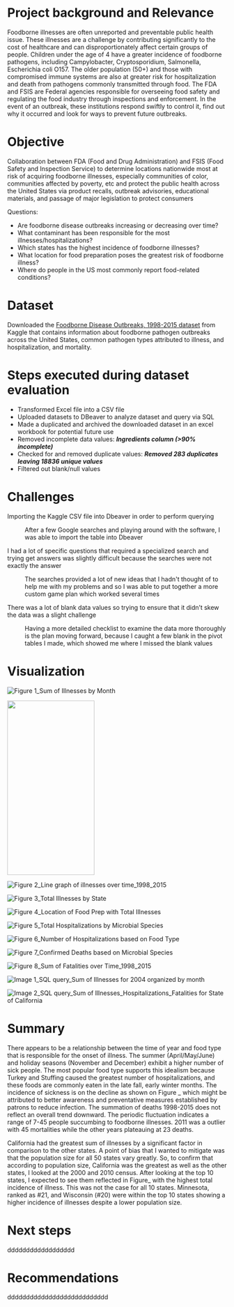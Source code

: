 # Project background and Relevance
Foodborne illnesses are often unreported and preventable public health issue. These illnesses are a challenge by contributing significantly to the cost of healthcare and can disproportionately affect certain groups of people. Children under the age of 4 have a greater incidence of foodborne pathogens, including Campylobacter, Cryptosporidium, Salmonella, Escherichia coli O157. The older population (50+) and those with compromised immune systems are also at greater risk for hospitalization and death from pathogens commonly transmitted through food. The FDA and FSIS are Federal agencies responsible for overseeing food safety and regulating the food industry through inspections and enforcement. In the event of an outbreak, these institutions respond swiftly to control it, find out why it occurred and look for ways to prevent future outbreaks.

# Objective
Collaboration between FDA (Food and Drug Administration) and FSIS (Food Safety and Inspection Service) to determine locations nationwide most at risk of acquiring foodborne illnesses, especially communities of color, communities affected by poverty, etc and protect the public health across the United States via product recalls, outbreak advisories, educational materials, and passage of major legislation to protect consumers 

Questions:

- Are foodborne disease outbreaks increasing or decreasing over time? 
- What contaminant has been responsible for the most illnesses/hospitalizations? 
- Which states has the highest incidence of foodborne illnesses?
- What location for food preparation poses the greatest risk of foodborne illness?
- Where do people in the US most commonly report food-related conditions?
			
# Dataset
Downloaded the [Foodborne Disease Outbreaks, 1998-2015 dataset](https://www.kaggle.com/datasets/cdc/foodborne-diseases) from Kaggle that contains information about foodborne pathogen outbreaks across the United States, common pathogen types attributed to illness, and hospitalization, and mortality. 

# Steps executed during dataset evaluation
- Transformed Excel file into a CSV file 
- Uploaded datasets to DBeaver to analyze dataset and query via SQL 
- Made a duplicated and archived the downloaded dataset in an excel workbook for potential future use 
- Removed incomplete data values: ***Ingredients column (>90% incomplete)***
- Checked for and removed duplicate values: ***Removed 283 duplicates leaving 18836 unique values***
- Filtered out blank/null values

# Challenges 
<dl>
<dt>Importing the Kaggle CSV file into Dbeaver in order to perform querying</dt>
<dd>
<p> After a few Google searches and playing around with the software, I was able to import the table into Dbeaver
</p>
</dd>

<dl>
<dt>I had a lot of specific questions that required a specialized search and trying get answers was slightly difficult because the searches were not exactly the answer  </dt>
<dd>
<p>The searches provided a lot of new ideas that I hadn't thought of to help me with my problems and so I was able to put together a more custom game plan which worked several times</p>
</dd>

<dl>
<dt>There was a lot of blank data values so trying to ensure that it didn’t skew the data was a slight challenge</dt>
<dd>
<p>Having a more detailed checklist to examine the data more thoroughly is the plan moving forward, because I caught a few blank in the pivot tables I made, which showed me where I missed the blank values</p>
</dd>

# Visualization 
![Figure 1_Sum of Illnesses by Month](https://user-images.githubusercontent.com/99365065/189703428-ed73e01d-aaff-42b4-92c0-d498c4a44c03.png)

<img src="https://camo.githubusercontent.com/..." data-canonical-src="https://gyazo.com/eb5c5741b6a9a16c692170a41a49c858.png" width="200" height="400" />
	
![Figure 2_Line graph of illnesses over time_1998_2015](https://user-images.githubusercontent.com/99365065/189704430-fb83ab93-9b64-4c74-850b-f2021dc25d13.png)

![Figure 3_Total Illnesses by State](https://user-images.githubusercontent.com/99365065/189704432-46ac1269-8704-4899-ba3f-1250e15c603a.png)

![Figure 4_Location of Food Prep with Total Illnesses](https://user-images.githubusercontent.com/99365065/189704435-0a4b0b9f-4c5a-4a61-a9cc-a3edb38bc091.png)

![Figure 5_Total Hospitalizations by Microbial Species](https://user-images.githubusercontent.com/99365065/189704412-f425b44a-9849-4587-97d0-7af9fc385014.png)

![Figure 6_Number of Hospitalizations based on Food Type](https://user-images.githubusercontent.com/99365065/189704416-d724702a-997b-4999-a904-ae4c2ed43739.png)

![Figure 7_Confirmed Deaths based on Microbial Species](https://user-images.githubusercontent.com/99365065/189704418-4a087b13-b4b5-4765-9f3e-b018724b1aa0.png)

![Figure 8_Sum of Fatalities over Time_1998_2015](https://user-images.githubusercontent.com/99365065/189704420-ce9faa38-1a44-4e4e-8742-5cd0865745ea.png)

![Image 1_SQL query_Sum of Illnesses for 2004 organized by month](https://user-images.githubusercontent.com/99365065/189704423-8bc83e5e-f300-463f-a0d8-8267e9eeed5f.png)

![Image 2_SQL query_Sum of Illnesses_Hospitalizations_Fatalities for State of California](https://user-images.githubusercontent.com/99365065/189704425-e737174f-b27f-466b-9b0f-da8cb3055ec2.png)

# Summary
There appears to be a relationship between the time of year and food type that is responsible for the onset of illness. The summer (April/May/June) and holiday seasons (November and December) exhibit a higher number of sick people. The most popular food type supports this idealism because Turkey and Stuffing caused the greatest number of hospitalizations, and these foods are commonly eaten in the late fall, early winter months. 
The incidence of sickness is on the decline as shown on Figure _ which might be attributed to better awareness and preventative measures established by patrons to reduce infection. The summation of deaths 1998-2015 does not reflect an overall trend downward. The periodic fluctuation indicates a range of 7-45 people succumbing to foodborne illnesses. 2011 was a outlier with 45 mortalities while the other years plateauing at 23 deaths. 

California had the greatest sum of illnesses by a significant factor in comparison to the other states. A point of bias that I wanted to mitigate was that the population size for all 50 states vary greatly. So, to confirm that according to population size, California was the greatest as well as the other states, I looked at the 2000 and 2010 census. After looking at the top 10 states, I expected to see them reflected in Figure_ with the highest total incidence of illness. This was not the case for all 10 states. Minnesota, ranked as #21, and Wisconsin (#20) were within the top 10 states showing a higher incidence of illnesses despite a lower population size.

# Next steps
dddddddddddddddddd

# Recommendations
ddddddddddddddddddddddddddd
